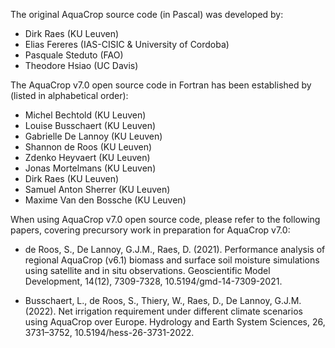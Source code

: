 The original AquaCrop source code (in Pascal) was developed by:
* Dirk Raes (KU Leuven)
* Elias Fereres (IAS-CISIC & University of Cordoba)
* Pasquale Steduto (FAO)
* Theodore Hsiao (UC Davis)

The AquaCrop v7.0 open source code in Fortran has been established by
(listed in alphabetical order):

* Michel Bechtold (KU Leuven)
* Louise Busschaert (KU Leuven)
* Gabrielle De Lannoy (KU Leuven)
* Shannon de Roos (KU Leuven)
* Zdenko Heyvaert (KU Leuven)
* Jonas Mortelmans (KU Leuven)
* Dirk Raes (KU Leuven)
* Samuel Anton Sherrer (KU Leuven)
* Maxime Van den Bossche (KU Leuven)

When using AquaCrop v7.0 open source code, please refer to the following papers, 
covering precursory work in preparation for AquaCrop v7.0:

* de Roos, S., De Lannoy, G.J.M., Raes, D. (2021). Performance analysis of 
regional AquaCrop (v6.1) biomass and surface soil moisture simulations using 
satellite and in situ observations. Geoscientific Model Development, 14(12), 
7309-7328, 10.5194/gmd-14-7309-2021.

* Busschaert, L., de Roos, S., Thiery, W., Raes, D., De Lannoy, G.J.M. (2022). 
Net irrigation requirement under different climate scenarios using AquaCrop over Europe. 
Hydrology and Earth System Sciences, 26, 3731–3752, 10.5194/hess-26-3731-2022.
